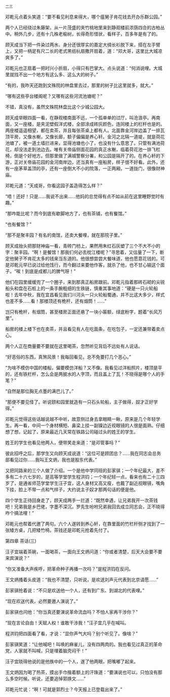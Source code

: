     二三 

   邓乾元点着头笑道：“要不看见利息来得大，哪个瘟舅子肯花钱去开办乐群公园。”

   两个人已经绕过朱藤架，从一片茂盛的夹竹桃地里来到静观楼前浓荫四合的古柏丛中。稍外几步，还有十几株老榆树，长得奇形怪状，看样子，百多年是有了的。

   顾天成当下把一件染过两水、身分还很厚实的嘉定大绸长衫脱下来，搭在左手臂上，又把一柄足有尺二长的老式黑纸杭扇撒开扇着，道：“邓大哥，这里比大城凉爽多了。”

   邓乾元也正扇着一把时兴小折扇，小得只有巴掌大。点头说道：“何消说哩。大城里就找不出一个地方有这么多、这么大的树子。”

   “有的，我昨天还跑到文殊院的林盘里去过，那里的树子比这里就多，就大。”

   “哪有这些亭台楼阁呢？又哪有这些河流池塘呢？”

   不错，真没有，虽然文殊院林盘比这个少城公园大。

   顾天成举眼四面一看，在静观楼南面不远，一个孤单单的过厅，叫沧浪亭。再南面，又一座楼，是夹泥壁假洋式楼，全部涂成砖灰颜色，连同楼上的栏杆也是的。两座楼遥遥相望，都在卖茶，并且每张茶桌上都有人。北面靠金河岸边盖了一排瓦顶平房，又像水榭，又像长廊，额子偏偏是养心轩。金河之北隔一道堤，就是荷花池塘了，被一道土墙拦进来，显得池塘也小了，也没有什么意思了。只管有满池荷花，却没法走到池边去。唯有关帝庙侧面花园的真正水榭，临着荷花池一排飞栏椅，倒是个好地方。但那里做了满城警察分署，和公园是隔开了的。在养心轩的下游，正对关帝庙花园的金河南岸边，还当真有一座船房，样子很不好看。此外，还有一座茅草盖顶的亭，还有一座倒大不小的院落，一正两厢，一道拢门，很像财神庙。

   邓乾元道：“天成哥，你看这园子盖造得怎么样？”

   “唔！还好！只是……我说不出来……他妈的总觉得有点不如从前在这里睡野觉时有趣。”

   “那咋能比呢？而今到底有歇脚地方了，也有茶铺，也有餐馆。”

   “也有餐馆？”

   “那不是聚丰园？有名的南馆，还卖大餐哩，就在那院子里。”

   顾天成抬头把那财神庙一看，青砖门枋上，果然用朱红石灰塑了三个不大不小的字：聚丰园。“啊！是餐馆！那我们何必去枕江楼呢？”寻思着，又估量了一下，断定他舅子不肯花太多的钱来当东道的。他很想尝尝大餐味道，他也愿意花钱的。可是邓乾元早已说过给他饯行，而今翻过来要他作客，就杀了他，也不甘心输这个面子。“唉！到底是成都儿的脾气呀！”

   他们在园里缓缓兜了一个圈子，来到那真正船房跟前。邓乾元指着那砖石砌的尖锐船头和盘在石桩上的一条手腕粗细的生铁链，慎重其事地道：“硬是一只火轮船啦！去年中秋，我在宜昌看见我们川河头一只火轮船蜀通，并不比这大多少，样式也差不多……看！那楼顶还有桅杆，还有烟筒！……”

   岂只有桅杆，有烟筒，甚至楼房正面还悬了一块小匾额，绿底粉字，题着“长风万里”。

   船房的楼上楼下也在卖茶，并且看见有人在吃面条，在吃包子，一定还兼带着卖点心。

   两个人正在商量要不要就在这里喝茶，忽然听见背后不远处有人说话。

   “好恶俗的东西，真煞风景！我每回看见，总不免要打几个恶心。”

   “为啥不模仿中国的楼船，偏要模仿洋船？又不像。我看见过洋船照片，楼顶是平的，还有铁栏杆，怎么会是两披水的人字顶，而且盖上了瓦！不晓得是哪个人的手笔？”

   “自然是那位胸无点墨的满巴儿了。”

   “那便不要见怪了。听说颐和园里就造有一只石头轮船，主子做得，奴才正好学得。”

   邓乾元觉得这些话越说越不中听，故意侧过身去拿眼睛一瞅，原来是几个年轻学生。再一看，中间一个身材横短、鼻梁上挂一副镍边近视眼镜的人很是面熟。仔细想了想，记起了，原来最近几天常在铁路公司碰过头的姓王的学生。

   姓王的学生也看见他两人，便带笑走来道：“是邓管事吗？”

   彼此招呼之后，那学生又向顾天成说道：“这位可是顾团总？……我在同志会总务部看见过你……我叫王文炳，我也是股东代表。”

   又把同路来的三个人做了介绍。一个是他中学同班的彭家骐；一个年纪最大，差不多有二十六七岁的，是高等学堂学生程洪钧；一个年纪轻一点，看来也有二十三四岁了，是通省师范学堂学生汪子宜，这人身材又高又瘦，也戴了副近视眼镜，嘴角下挂，脸上不带一点和气样子，大约说主子奴才那两句话的便是他。

   四个学生正待回身走了，顾天成两手一拦道：“既然幸遇，让兄弟我开一次茶钱吧！兄弟我是乡巴佬，字墨不深沉，罗先生吩咐兄弟我回去成立同志会，正不晓得咋个搞法哩！”

   邓乾元也帮着代邀了两句。六个人遂转到养心轩，在靠里面的竹栏杆侧才找到了一张矮方桌，几把矮竹椅。茶钱还是邓乾元抢着先付了。

   第四章 茶话(三)

   汪子宜端着茶碗，一面喝茶，一面向王文炳问道：“你或者清楚，后天大会要不要来宾演说？”

   “你又准备大声疾呼，把革命种子再播一次吗？”是程洪钧在反问。

   王文炳搔着头皮道：“我也不清楚，只听说，是欢送刘声元代表到北京请愿……”

   彭家骐抢着说：“不只是欢送他一个人，还有到广东、到湖北的代表哩。”

   “现在欢送代表，必然要邀人演说了。”

   彭家骐也问他：“你当真还要演说革命流血吗？不怕人家再干涉你？”

   “现在言论自由！天赋人权！谁敢干涉我！”汪子宜几乎在喊叫。

   程洪钧把四面看了看，才说：“显你声气大吗？别个听见了。像啥？”

   彭家骐笑道：“让他喊吧！叫唤的麻雀儿，没有四两肉的。我也看见过真正的革命党，人家就不叫喊，只是埋着脑壳闷干！”

   汪子宜晓得他说的是他族中的一个人，遂了他两眼，把嘴嘟了起来。

   王文炳因为喝了热茶，摸出手巾揩着额上的汗珠道：“要演说也可以，只怕没有那么多空时候。听说，还要追悼郭焕文……”

   邓乾元忙说：“啊！可就是郭烈士？今天报上已登载出来了。”

